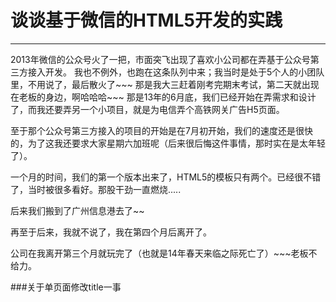
# 谈谈基于微信的HTML5开发的实践
------------------------

2013年微信的公众号火了一把，市面突飞出现了喜欢小公司都在弄基于公众号第三方接入开发。
我也不例外，也跑在这条队列中来；我当时是处于5个人的小团队里，不用说了，最后散火了~~~
那是我大三赶着刚考完期末考试，第二天就出现在老板的身边，啊哈哈哈~~~
那是13年的6月底，我们已经开始在弄需求和设计了，而我还要弄另一个小项目，就是为电信弄个高铁网关广告H5页面。

至于那个公众号第三方接入的项目的开始是在7月初开始，我们的速度还是很快的，为了这我还要求大家星期六加班呢（后来很后悔这件事情，那时实在是太年轻了）。

一个月的时间，我们的第一个版本出来了，HTML5的模板只有两个。已经很不错了，当时被很多看好。那股干劲一直燃烧.....

后来我们搬到了广州信息港去了~~

再至于后来，我就不说了，我在第四个月后离开了。

公司在我离开第三个月就玩完了（也就是14年春天来临之际死亡了）~~~老板不给力。

###关于单页面修改title一事















